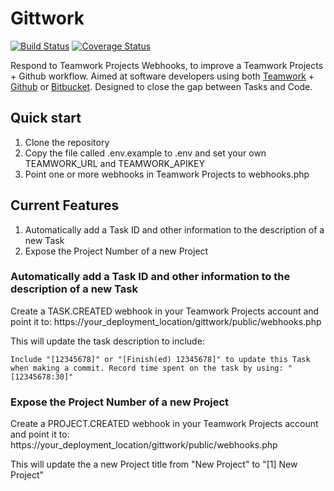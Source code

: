 # Gittwork

[![Build Status](https://travis-ci.org/gordonmurray/gittwork.svg?branch=master)](https://travis-ci.org/gordonmurray/gittwork) [![Coverage Status](https://coveralls.io/repos/github/gordonmurray/gittwork/badge.svg?branch=master)](https://coveralls.io/github/gordonmurray/gittwork?branch=master)

Respond to Teamwork Projects Webhooks, to improve a Teamwork Projects + Github workflow. Aimed at software developers using both [Teamwork](https://www.teamwork.com) + [Github](https://github.com) or [Bitbucket](https://bitbucket.org). Designed to close the gap between Tasks and Code. 

## Quick start

1. Clone the repository
2. Copy the file called .env.example to .env and set your own TEAMWORK_URL and TEAMWORK_APIKEY
3. Point one or more webhooks in Teamwork Projects to webhooks.php

## Current Features

1. Automatically add a Task ID and other information to the description of a new Task
2. Expose the Project Number of a new Project

### Automatically add a Task ID and other information to the description of a new Task

Create a TASK.CREATED webhook in your Teamwork Projects account and point it to: https://your_deployment_location/gittwork/public/webhooks.php

This will update the task description to include:

```Include "[12345678]" or "[Finish(ed) 12345678]" to update this Task when making a commit. Record time spent on the task by using: "[12345678:30]"```

### Expose the Project Number of a new Project

Create a PROJECT.CREATED webhook in your Teamwork Projects account and point it to: https://your_deployment_location/gittwork/public/webhooks.php

This will update the a new Project title from "New Project" to "[1] New Project"
